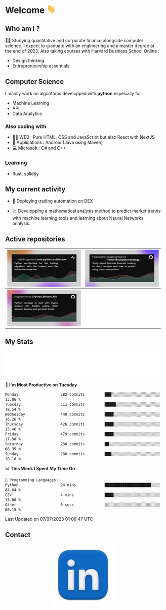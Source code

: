 # Welcome <img src="assets/hello.gif" width="30px"/>

## Who am I ?

:man_student: Studying quantitative and corporate finance alongside computer science.
I expect to graduate with an engineering and a master degree at the end of 2023.
Also taking courses with Harvard Business School Online :

* Design thinking
* Entrepreneurship essentials.

## Computer Science

I mainly work on algorithms developped with **python** especially for :

* Machine Learning
* API
* Data Analytics

### Also coding with

* :man_technologist: WEB : Pure HTML, CSS and JavaScript but also React with NextJS
* :iphone: Applications : Android (Java using Maven)
* :computer: Microsoft : C# and C++

### Learning

* Rust, solidity

## My current activity

* :rocket: Deploying trading automation on DEX

* :chart: Developping a mathematical analysis method to predict market trends with machine learning tools and learning about Neural Networks analysis.

## Active repositories

|[![Python Trading Algorithm](assets/base_python_architecture.png)](https://github.com/SteinPrograms/base-python-architecture)|[![Quantitative Prediction](assets/pattern_recognition_strategy.png)](https://github.com/FinancialForecastingProject/PatternRecognitionStrategy.git)|
| ------------- | ------------- |
|[![Broker SDK](assets/python_brokers_api.png)](https://github.com/hugodemenez/Python_Brokers_API)||

## My Stats

<p align=center>
<img src="metrics.plugin.wakatime.svg" alt="Metrics">
</p>

<!--START_SECTION:waka-->
📅 **I'm Most Productive on Tuesday** 

```text
Monday                   382 commits         ███░░░░░░░░░░░░░░░░░░░░░░   13.86 % 
Tuesday                  511 commits         █████░░░░░░░░░░░░░░░░░░░░   18.54 % 
Wednesday                448 commits         ████░░░░░░░░░░░░░░░░░░░░░   16.26 % 
Thursday                 426 commits         ████░░░░░░░░░░░░░░░░░░░░░   15.46 % 
Friday                   479 commits         ████░░░░░░░░░░░░░░░░░░░░░   17.38 % 
Saturday                 230 commits         ██░░░░░░░░░░░░░░░░░░░░░░░   08.35 % 
Sunday                   280 commits         ███░░░░░░░░░░░░░░░░░░░░░░   10.16 % 
```


📊 **This Week I Spent My Time On** 

```text
💬 Programming Languages: 
Python                   24 mins             █████████████████████░░░░   84.84 % 
CSV                      4 mins              ████░░░░░░░░░░░░░░░░░░░░░   15.00 % 
Other                    0 secs              ░░░░░░░░░░░░░░░░░░░░░░░░░   00.15 % 
```


 Last Updated on 07/07/2023 01:06:47 UTC
<!--END_SECTION:waka-->

## Contact

<p align=center >
<a href="https://www.linkedin.com/in/hugo-demenez/">
<picture>
  <source media="(prefers-color-scheme: dark)" srcset="assets/linkedin_light.png">
  <img height="200px" width="200px" alt="Linkedin link" src="assets/linkedin.png">
</picture>
</a>
</p>

